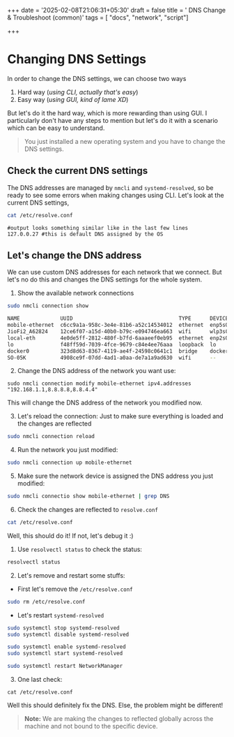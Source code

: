 +++
date = '2025-02-08T21:06:31+05:30'
draft = false
title = ' DNS Change & Troubleshoot (common)'
tags = [ "docs", "network", "script"]

+++

# Changing DNS Settings
In order to change the DNS settings, we can choose two ways
1. Hard way (*using CLI, actually that's easy*)
2. Easy way (*using GUI, kind of lame XD*)

But let's do it the hard way, which is more rewarding than using GUI. I particularly don't have any steps to mention but let's do it with a scenario which can be easy to understand.
> You just installed a new operating system and you have to change the DNS settings.

## Check the current DNS settings
The DNS addresses are managed by `nmcli` and `systemd-resolved`, so be ready to see some errors when making changes using CLI.
Let's look at the current DNS settings,
```sh
cat /etc/resolve.conf
```
```
#output looks something similar like in the last few lines
127.0.0.27 #this is default DNS assigned by the OS
```

## Let's change the DNS address
We can use custom DNS addresses for each network that we connect. But let's no do this and changes the DNS settings for the whole system.

1. Show the available network connections
```sh
sudo nmcli connection show
```
```sh
NAME             UUID                                  TYPE      DEVICE     
mobile-ethernet  c6cc9a1a-958c-3e4e-81b6-a52c14534012  ethernet  enp5s0f4u1 
JioFi2_A62824    12ce6f07-a15d-40b0-b79c-e094746ea663  wifi      wlp3s0     
local-eth        4e0de5ff-2812-480f-b7fd-6aaaeef0eb95  ethernet  enp2s0     
lo               f48ff59d-7039-4fce-9679-c84e4ee76aaa  loopback  lo         
docker0          323d8d63-8367-4119-ae4f-24598c0641c1  bridge    docker0    
SO-05K           4908ce9f-07dd-4ad1-a0aa-de7a1a9ad630  wifi      --         
```

2. Change the DNS address of the network you want use:
```
sudo nmcli connection modify mobile-ethernet ipv4.addresses "192.168.1.1,8.8.8.8,8.8.4.4"
```
This will change the DNS address of the network you modified now.

3. Let's reload the connection:
Just to make sure everything is loaded and the changes are reflected

```sh
sudo nmcli connection reload
```

4. Run the network you just modified:
```sh
sudo nmcli connection up mobile-ethernet
```

5. Make sure the network device is assigned the DNS address you just modified:
```sh
sudo nmcli connectio show mobile-ethernet | grep DNS
```

6. Check the changes are reflected to `resolve.conf`
```sh
cat /etc/resolve.conf
```
Well, this should do it!
If not, let's debug it :)

1. Use `resolvectl status` to check the status:
```sh
resolvectl status
```

2. Let's remove and restart some stuffs:
- First let's remove the `/etc/resolve.conf`
```sh
sudo rm /etc/resolve.conf
```
- Let's restart `systemd-resolved`
```sh
sudo systemctl stop systemd-resolved
sudo systemctl disable systemd-resolved
```
```sh
sudo systemctl enable systemd-resolved
sudo systemctl start systemd-resolved
```
```sh
sudo systemctl restart NetworkManager
```
3. One last check:
```
cat /etc/resolve.conf
```

Well this should definitely fix the DNS. Else, the problem might be different!

> **Note:** We are making the changes to reflected globally across the machine and not bound to the specific device.
